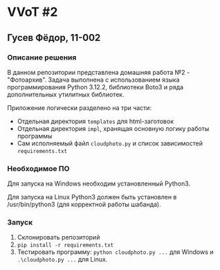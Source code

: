 # VVoT #2 
## Гусев Фёдор, 11-002

### Описание решения
В данном репозитории представлена домашняя работа №2 - "Фотоархив". Задача выполнена с использованием языка программирования Python 3.12.2, библиотеки Boto3 и ряда дополнительных утилитных библиотек.

Приложение логически разделено на три части: 
* Отдельная директория `templates` для html-заготовок
* Отдельная директория `impl`, хранящая основную логику работы программы
* Сам исполняемый файл `cloudphoto.py` и список зависимостей `requirements.txt` 

### Необходимое ПО
Для запуска на Windows необходим установленный Python3.

Для запуска на Linux Python3 должен быть установлен в /usr/bin/python3 (для корректной работы шабанда).

### Запуск

1. Склонировать репозиторий
2. ```pip install -r requirements.txt```
3. Тестировать программу: ```python cloudphoto.py ...``` для Windows и ```.\cloudphoto.py ...``` для Linux.